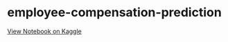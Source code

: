 # employee-compensation-prediction

[View Notebook on Kaggle](https://www.kaggle.com/code/syedasifmn/employee-compensation-prediction/)
